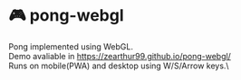 # 🎮 pong-webgl
Pong implemented using WebGL.\
Demo avaliable in https://zearthur99.github.io/pong-webgl/ \
Runs on mobile(PWA) and desktop using W/S/Arrow keys.\
